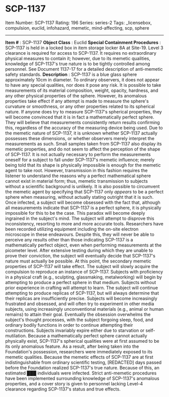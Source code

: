 # SCP-1137
Item Number: SCP-1137
Rating: 196
Series: series-2
Tags: _licensebox, compulsion, euclid, infohazard, memetic, mind-affecting, scp, sphere

---

**Item #** : SCP-1137
**Object Class** : Euclid
**Special Containment Procedures** : SCP-1137 is held in a locked box in item storage locker 8A at Site-19. Level 3 clearance is required for access to SCP-1137. It requires no extraordinary physical measures to contain it; however, due to its memetic qualities, knowledge of SCP-1137's true nature is to be tightly controlled among personnel. See Document 1137-17 for a detailed description of anti-memetic safety standards.
**Description** : SCP-1137 is a blue glass sphere approximately 10cm in diameter. To ordinary observers, it does not appear to have any special qualities, nor does it pose any risk. It is possible to take measurements of its material composition, weight, opacity, hardness, and any other physical properties of the sphere. However, its anomalous properties take effect if any attempt is made to measure the sphere's curvature or smoothness, or any other properties related to its spherical nature.
If anyone does try to measure SCP-1137's spherical properties, they will become convinced that it is in fact a mathematically perfect sphere. They will believe that measurements consistently return results confirming this, regardless of the accuracy of the measuring device being used. Due to the memetic nature of SCP-1137, it is unknown whether SCP-1137 actually possesses these dimensions, or whether observers merely interpret the measurements as such. Small samples taken from SCP-1137 also display its memetic properties, and do not seem to affect the perception of the shape of SCP-1137.
It is not actually necessary to perform the measurements oneself for a subject to fall under SCP-1137's memetic influence; merely being told that its shape is physically impossible is enough for the memetic agent to take root. However, transmission in this fashion requires the listener to understand the reasons why a perfect mathematical sphere cannot exist in material form; thus, memetic transmission to subjects without a scientific background is unlikely. It is also possible to circumvent the memetic agent by specifying that SCP-1137 only _appears_ to be a perfect sphere when measuring, without actually stating outright that it is such.
Once infected, a subject will become obsessed with the fact that, although all measurements indicate that SCP-1137 is a perfect sphere, it is physically impossible for this to be the case. This paradox will become deeply ingrained in the subject's mind. The subject will attempt to disprove this inconsistency, resorting to more and more accurate tools. Researchers have been recorded utilizing equipment including the on-site electron microscope in these endeavours. Despite this, they will never be able to perceive any results other than those indicating SCP-1137 is a mathematically perfect object, even when performing measurements at the picometer level.
After extensive testing during which they are unable to prove their conviction, the subject will eventually decide that SCP-1137's nature must actually be possible. At this point, the secondary memetic properties of SCP-1137 will take effect. The subject will slowly acquire the compulsion to reproduce an instance of SCP-1137. Subjects with proficiency in a physical craft (e.g., sculpting, glassmaking, metalworking) will begin by attempting to produce a perfect sphere in that medium. Subjects without prior experience in crafting will attempt to learn.
The subject will continue attempting to produce replicas of SCP-1137, but will always determine that their replicas are insufficiently precise. Subjects will become increasingly frustrated and obsessed, and will often try to experiment in other media subjects, using increasingly unconventional materials (e.g., animal or human remains) to attain their goal. Eventually the obsession overwhelms the subject's thought processes, with the subject forgoing sleep, food, and ordinary bodily functions in order to continue attempting their constructions. Subjects invariably expire either due to starvation or self-mutilation.
Because a mathematically perfect sphere cannot actually physically exist, SCP-1137's spherical qualities were at first assumed to be its only anomalous feature. As a result, after being taken into the Foundation's possession, researchers were immediately exposed to its memetic qualities. Because the memetic effects of SCP-1137 are at first indistinguishable from ordinary scientific testing, [REDACTED] days passed before the Foundation realized SCP-1137's true nature. Because of this, an estimated ███ individuals were infected. Strict anti-memetic procedures have been implemented surrounding knowledge of SCP-1137's anomalous properties, and a cover story is given to personnel lacking Level-4 clearance regarding SCP-1137's status and true effects.